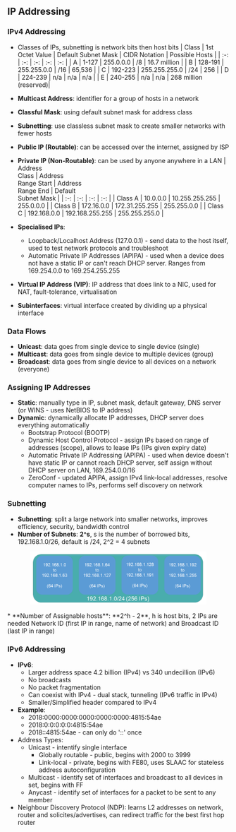 ## IP Addressing

### IPv4 Addressing
* Classes of IPs, subnetting is network bits then host bits
| Class | 1st Octet Value | Default Subnet Mask | CIDR Notation | Possible Hosts |
| :-: | :-: | :-: | :-: | :-: |
| A | 1-127 | 255.0.0.0 | /8 | 16.7 million |
| B | 128-191 | 255.255.0.0 | /16 | 65,536 |
| C | 192-223 | 255.255.255.0 | /24 | 256 |
| D | 224-239 | n/a | n/a | n/a |
| E | 240-255 | n/a | n/a | 268 million<br>(reserved)|

* **Multicast Address**: identifier for a group of hosts in a network
* **Classful Mask**: using default subnet mask for address class
* **Subnetting**: use classless subnet mask to create smaller networks with fewer hosts
* **Public IP (Routable)**: can be accessed over the internet, assigned by ISP
* **Private IP (Non-Routable)**: can be used by anyone anywhere in a LAN
| Address<br>Class | Address<br>Range Start | Address<br>Range End | Default<br>Subnet Mask |
| :-: | :-: | :-: | :-: |
| Class A | 10.0.0.0 | 10.255.255.255 | 255.0.0.0 |
| Class B | 172.16.0.0 | 172.31.255.255 | 255.255.0.0 |
| Class C | 192.168.0.0 | 192.168.255.255 | 255.255.255.0 |
* **Specialised IPs**:
    * Loopback/Localhost Address (127.0.0.1) - send data to the host itself, used to test network protocols and troubleshoot
    * Automatic Private IP Addresses (APIPA) - used when a device does not have a static IP or can't reach DHCP server. Ranges from 169.254.0.0 to 169.254.255.255
* **Virtual IP Address (VIP)**: IP address that does link to a NIC, used for NAT, fault-tolerance, virtualisation
* **Subinterfaces**: virtual interface created by dividing up a physical interface

### Data Flows
* **Unicast**: data goes from single device to single device (single)
* **Multicast**: data goes from single device to multiple devices (group)
* **Broadcast**: data goes from single device to all devices on a network (everyone)

### Assigning IP Addresses
* **Static**: manually type in IP, subnet mask, default gateway, DNS server (or WINS - uses NetBIOS to IP address)
* **Dynamic**: dynamically allocate IP addresses, DHCP server does everything automatically
    * Bootstrap Protocol (BOOTP)
    * Dynamic Host Control Protocol - assign IPs based on range of addresses (scope), allows to lease IPs (IPs given expiry date)
    * Automatic Private IP Addressing (APIPA) - used when device doesn't have static IP or cannot reach DHCP server, self assign without DHCP server on LAN, 169.254.0.0/16
    * ZeroConf - updated APIPA, assign IPv4 link-local addresses, resolve computer names to IPs, performs self discovery on network

### Subnetting
* **Subnetting**: split a large network into smaller networks, improves efficiency, security, bandwidth control
* **Number of Subnets**: **2^s**, s is the number of borrowed bits, 192.168.1.0/26, default is /24, 2^2 = 4 subnets
<p align="center">
    <img src="images/subnets2.png" width="400px" alt="Subnet number">
</p>
* **Number of Assignable hosts**: **2^h - 2**, h is host bits, 2 IPs are needed Network ID (first IP in range, name of network) and Broadcast ID (last IP in range)

### IPv6 Addressing
* **IPv6**:
    * Larger address space 4.2 billion (IPv4) vs 340 undecillion (IPv6)
    * No broadcasts
    * No packet fragmentation
    * Can coexist with IPv4 - dual stack, tunneling (IPv6 traffic in IPv4)
    * Smaller/Simplified header compared to IPv4
* **Example**:
    * 2018:0000:0000:0000:0000:0000:4815:54ae
    * 2018:0:0:0:0:0:4815:54ae
    * 2018::4815:54ae - can only do '::' once
* Address Types:
    * Unicast - intentify single interface 
        * Globally routable - public, begins with 2000 to 3999
        * Link-local - private, begins with FE80, uses SLAAC for stateless address autoconfiguration
    * Multicast - identify set of interfaces and broadcast to all devices in set, begins with FF
    * Anycast - identify set of interfaces for a packet to be sent to any member
* Neighbour Discovery Protocol (NDP): learns L2 addresses on network, router and solicites/advertises, can redirect traffic for the best first hop router